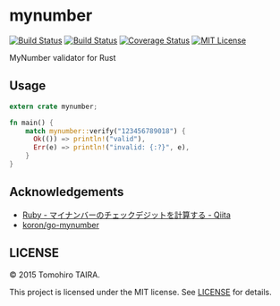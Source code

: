 mynumber
================================================================================

[![Build Status](https://travis-ci.org/Tomohiro/mynumber.svg)](https://travis-ci.org/Tomohiro/mynumber)
[![Build Status](https://ci.appveyor.com/api/projects/status/github/Tomohiro/mynumber?svg=true)](https://ci.appveyor.com/project/Tomohiro/mynumber)
[![Coverage Status](https://coveralls.io/repos/Tomohiro/mynumber/badge.svg)](https://coveralls.io/github/Tomohiro/mynumber)
[![MIT License](http://img.shields.io/badge/license-MIT-blue.svg)](https://github.com/Tomohiro/mynumber/blob/master/LICENSE)

MyNumber validator for Rust


Usage
--------------------------------------------------------------------------------

```rust
extern crate mynumber;

fn main() {
    match mynumber::verify("123456789018") {
      Ok(()) => println!("valid"),
      Err(e) => println!("invalid: {:?}", e),
    }
}
```


Acknowledgements
--------------------------------------------------------------------------------

- [Ruby - マイナンバーのチェックデジットを計算する - Qiita](http://qiita.com/qube81/items/fa6ef94d3c8615b0ce64)
- [koron/go-mynumber](https://github.com/koron/go-mynumber)


LICENSE
--------------------------------------------------------------------------------

&copy; 2015 Tomohiro TAIRA.

This project is licensed under the MIT license. See [LICENSE](LICENSE) for details.
